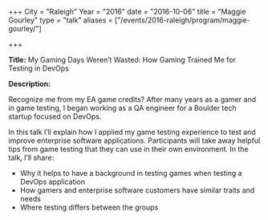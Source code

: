 +++ 
City = "Raleigh" 
Year = "2016" 
date = "2016-10-06" 
title = "Maggie Gourley" 
type = "talk" 
aliases = ["/events/2016-raleigh/program/maggie-gourley/"]

+++
<div class="span-15  ">
  <div class="span-15  last ">
  <p><strong>Title:</strong>
My Gaming Days Weren’t Wasted: How Gaming Trained Me for Testing in DevOps</p>

<p><strong>Description:</strong></p>
<p>Recognize me from my EA game credits? After many years as a gamer and in game testing, I began working as a QA engineer for a Boulder tech startup focused on DevOps. 
</p><p>
In this talk I’ll explain how I applied my game testing experience to test and improve enterprise software applications. Participants will take away helpful tips from game testing that they can use in their own environment. In the talk, I’ll share:
</p><p>
<ul>
<li>Why it helps to have a background in testing games when testing a DevOps application</li>
<li>How gamers and enterprise software customers have similar traits and needs</li>
<li>Where testing differs between the groups</li>
</ul>
</p>
  </div>
</div>
